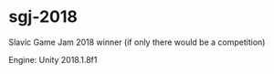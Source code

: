 # sgj-2018
Slavic Game Jam 2018 winner (if only there would be a competition)

Engine: Unity 2018.1.8f1
